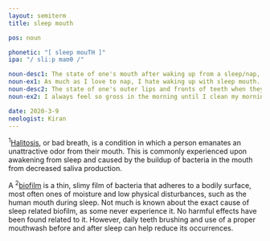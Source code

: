 ```yaml
---
layout: semiterm
title: sleep mouth

pos: noun

phonetic: "[ sleep mouTH ]"
ipa: "/ sliːp maʊθ /"

noun-desc1: The state of one's mouth after waking up from a sleep/nap, usually categorized by unexpected dryness, wetness, and/or halitosis<sup>1</sup>.
noun-ex1: As much as I love to nap, I hate waking up with sleep mouth.
noun-desc2: The state of one's outer lips and fronts of teeth when they are covered with a thin layer of biofilm<sup>2</sup>, typically formed when sleeping for an extended period of time.
noun-ex2: I always feel so gross in the morning until I clean my morning mouth.

date: 2020-3-9
neologist: Kiran
---
```


<p class="info-text"><sup>1</sup><a href="https://en.wikipedia.org/wiki/Halitosis">Halitosis</a>, or bad breath, is a condition in which a person emanates an unattractive odor from their mouth. This is commonly experienced upon awakening from sleep and caused by the buildup of bacteria in the mouth from decreased saliva production.</p>

<p class="info-text">A <sup>2</sup><a href="https://en.wikipedia.org/wiki/Biofilm">biofilm</a> is a thin, slimy film of bacteria that adheres to a bodily surface, most often ones of moisture and low physical disturbances, such as the human mouth during sleep. Not much is known about the exact cause of sleep related biofilm, as some never experience it. No harmful effects have been found related to it. However, daily teeth brushing and use of a proper mouthwash before and after sleep can help reduce its occurrences.</p>